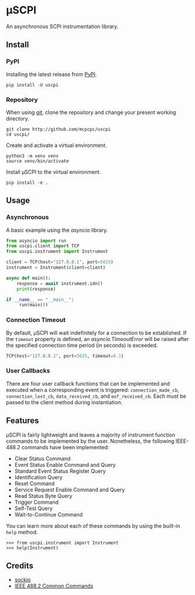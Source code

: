 # &mu;SCPI

An asynchronous SCPI instrumentation library.

## Install

### PyPI

Installing the latest release from [PyPI](https://pypi.org).

```console
pip install -U uscpi
```

### Repository

When using [git](https://git-scm.com), clone the repository and 
change your present working directory.

```console
git clone http://github.com/mcpcpc/uscpi
cd uscpi/
```

Create and activate a virtual environment.

```console
python3 -m venv venv
source venv/bin/activate
```

Install &mu;SCPI to the virtual environment.

```console
pip install -e .
```

## Usage

### Asynchronous

A basic example using the *asyncio* library.

```python
from asyncio import run
from uscpi.client import TCP
from uscpi.instrument import Instrument

client = TCP(host="127.0.0.1", port=5025)
instrument = Instrument(client=client)

async def main():
    response = await instrument.idn()
    print(response)

if __name__ == "__main__":
     run(main())
```

### Connection Timeout

By default, &mu;SCPI will wait indefinitely for a connection to 
be established. If the `timeout` property is defined, an 
*asyncio.TimeoutError* will be raised after the specified 
connection time period (in seconds) is exceeded.

```python
TCP(host="127.0.0.1", port=5025, timeout=0.1)
```

### User Callbacks

There are four user callback functions that can be implemented 
and executed when a corresponding event is triggered:
`connection_made_cb`, `connection_lost_cb`, `data_received_cb`, 
and `eof_received_cb`. Each must be passed to the client method 
during instantiation. 

## Features

&mu;SCPI is fairly lightweight and leaves a majority of 
instrument function commands to be implemented by the user. 
Nonetheless, the following IEEE-488.2 commands have been 
implemented:

- Clear Status Command
- Event Status Enable Command and Query
- Standard Event Status Register Query
- Identification Query
- Reset Command
- Service Request Enable Command and Query
- Read Status Byte Query
- Trigger Command
- Self-Test Query
- Wait-to-Continue Command

You can learn more about each of these commands by using the 
built-in `help` method.

```pycon
>>> from uscpi.instrument import Instrument
>>> help(Instrument)
```

## Credits

- [sockio](https://github.com/tiagocoutinho/sockio)
- [IEEE 488.2 Common Commands](https://rfmw.em.keysight.com/spdhelpfiles/truevolt/webhelp/US/Content/__I_SCPI/IEEE-488_Common_Commands.htm)
